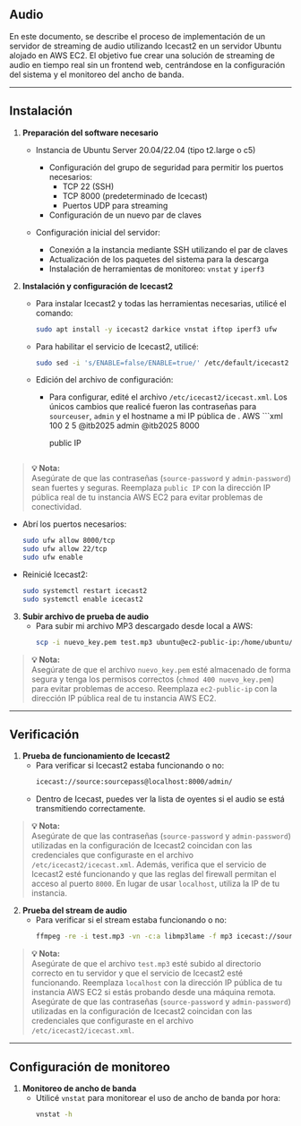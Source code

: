 ## Audio

En este documento, se describe el proceso de implementación de un servidor de streaming de audio utilizando Icecast2 en un servidor Ubuntu alojado en AWS EC2. El objetivo fue crear una solución de streaming de audio en tiempo real sin un frontend web, centrándose en la configuración del sistema y el monitoreo del ancho de banda.

---

## Instalación

1. **Preparación del software necesario**  
   - Instancia de Ubuntu Server 20.04/22.04 (tipo t2.large o c5) 
     - Configuración del grupo de seguridad para permitir los puertos necesarios:
       - TCP 22 (SSH)
       - TCP 8000 (predeterminado de Icecast)
       - Puertos UDP para streaming
     - Configuración de un nuevo par de claves

   - Configuración inicial del servidor:
     - Conexión a la instancia mediante SSH utilizando el par de claves
     - Actualización de los paquetes del sistema para la descarga
     - Instalación de herramientas de monitoreo: `vnstat` y `iperf3`

2. **Instalación y configuración de Icecast2**  
   - Para instalar Icecast2 y todas las herramientas necesarias, utilicé el comando:
     ```bash
     sudo apt install -y icecast2 darkice vnstat iftop iperf3 ufw
     ```
   - Para habilitar el servicio de Icecast2, utilicé:
     ```bash
     sudo sed -i 's/ENABLE=false/ENABLE=true/' /etc/default/icecast2
     ```
   - Edición del archivo de configuración:
     - Para configurar, edité el archivo `/etc/icecast2/icecast.xml`. Los únicos cambios que realicé fueron las contraseñas para `sourceuser`, `admin` y el hostname a mi IP pública de .
AWS       ```xml
       <limits>
         <clients>100</clients>
         <sources>2</sources>
         <threadpool>5</threadpool>
       </limits>
       <authentication>
         <source-password>@itb2025</source-password>
         <admin-user>admin</admin-user>
         <admin-password>@itb2025</admin-password>
       </authentication>
       <listen-socket>
         <port>8000</port>
       </listen-socket>

       <hostname>public IP</hostname>
       ```

> **💡 Nota:**  
> Asegúrate de que las contraseñas (`source-password` y `admin-password`) sean fuertes y seguras. Reemplaza `public IP` con la dirección IP pública real de tu instancia AWS EC2 para evitar problemas de conectividad.

   - Abrí los puertos necesarios:
     ```bash
     sudo ufw allow 8000/tcp
     sudo ufw allow 22/tcp
     sudo ufw enable
     ```

   - Reinicié Icecast2:
     ```bash
     sudo systemctl restart icecast2
     sudo systemctl enable icecast2
     ```

3. **Subir archivo de prueba de audio**  
   - Para subir mi archivo MP3 descargado desde local a AWS:
     ```bash
     scp -i nuevo_key.pem test.mp3 ubuntu@ec2-public-ip:/home/ubuntu/
     ```

> **💡 Nota:**  
> Asegúrate de que el archivo `nuevo_key.pem` esté almacenado de forma segura y tenga los permisos correctos (`chmod 400 nuevo_key.pem`) para evitar problemas de acceso. Reemplaza `ec2-public-ip` con la dirección IP pública real de tu instancia AWS EC2.

---

## Verificación

1. **Prueba de funcionamiento de Icecast2**  
   - Para verificar si Icecast2 estaba funcionando o no:
     ```bash
     icecast://source:sourcepass@localhost:8000/admin/
     ```
   - Dentro de Icecast, puedes ver la lista de oyentes si el audio se está transmitiendo correctamente.

> **💡 Nota:**  
> Asegúrate de que las contraseñas (`source-password` y `admin-password`) utilizadas en la configuración de Icecast2 coincidan con las credenciales que configuraste en el archivo `/etc/icecast2/icecast.xml`. Además, verifica que el servicio de Icecast2 esté funcionando y que las reglas del firewall permitan el acceso al puerto `8000`. En lugar de usar `localhost`, utiliza la IP de tu instancia.

2. **Prueba del stream de audio**  
   - Para verificar si el stream estaba funcionando o no:
     ```bash
     ffmpeg -re -i test.mp3 -vn -c:a libmp3lame -f mp3 icecast://source:sourcepass@localhost:8000/stream
     ```

> **💡 Nota:**  
> Asegúrate de que el archivo `test.mp3` esté subido al directorio correcto en tu servidor y que el servicio de Icecast2 esté funcionando. Reemplaza `localhost` con la dirección IP pública de tu instancia AWS EC2 si estás probando desde una máquina remota. Asegúrate de que las contraseñas (`source-password` y `admin-password`) utilizadas en la configuración de Icecast2 coincidan con las credenciales que configuraste en el archivo `/etc/icecast2/icecast.xml`.

---

## Configuración de monitoreo

1. **Monitoreo de ancho de banda**  
   - Utilicé `vnstat` para monitorear el uso de ancho de banda por hora:
     ```bash
     vnstat -h
     ```
